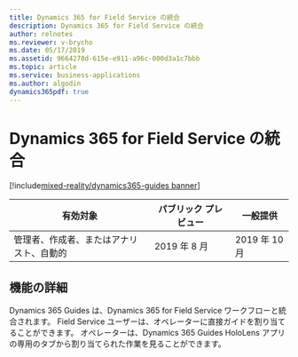 ```yaml
---
title: Dynamics 365 for Field Service の統合
description: Dynamics 365 for Field Service の統合
author: relnotes
ms.reviewer: v-brycho
ms.date: 05/17/2019
ms.assetid: 9664278d-615e-e911-a96c-000d3a1c7bbb
ms.topic: article
ms.service: business-applications
ms.author: algodin
dynamics365pdf: true
---
```

# <a name="integration-with-dynamics-365-for-field-service"></a>Dynamics 365 for Field Service の統合
[!include[mixed-reality/dynamics365-guides banner](../includes/mixed-reality/dynamics365-guides.md)]

| 有効対象    |  パブリック プレビュー | 一般提供 | 
| ---------- | ---------- |---------- |
|管理者、作成者、またはアナリスト、自動的|2019 年 8 月| 2019 年 10 月|






## <a name="feature-details"></a>機能の詳細
<!--feature detail start -->
Dynamics 365 Guides は、Dynamics 365 for Field Service ワークフローと統合されます。 Field Service ユーザーは、オペレーターに直接ガイドを割り当てることができます。 オペレーターは、Dynamics 365 Guides HoloLens アプリの専用のタブから割り当てられた作業を見ることができます。
<!--feature detail end -->










